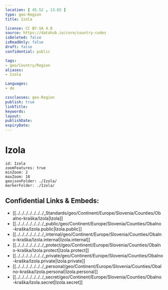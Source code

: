 ```yaml
---
location: [ 45.52 , 13.65 ] 
type: geo-Region
title: Izola

license: CC BY-SA 4.0
source: https://datahub.io/core/country-codes
isDeleted: false
isReadOnly: false
draft: false
confidential: public

tags:
- geo/Country/Region
aliases:
- Izola

Languages:
- de

cssclasses: geo-Region
publish: true
linkTitle: 
keywords: 
layout: 
publishDate: 
expiryDate: 
---
```


# Izola

```leaflet
id: Izola
zoomFeatures: true 
minZoom: 2 
maxZoom: 18
geojsonFolder: ./Izola/
markerFolder: ./Izola/
```


## Confidential Links & Embeds: 
- [[../../../../../../../_Standards/geo/Continent/Europe/Slovenia/Counties/Obalno-kraška/Izola|Izola]] 
- [[../../../../../../../_public/geo/Continent/Europe/Slovenia/Counties/Obalno-kraška/Izola.public|Izola.public]] 
- [[../../../../../../../_internal/geo/Continent/Europe/Slovenia/Counties/Obalno-kraška/Izola.internal|Izola.internal]] 
- [[../../../../../../../_protect/geo/Continent/Europe/Slovenia/Counties/Obalno-kraška/Izola.protect|Izola.protect]] 
- [[../../../../../../../_private/geo/Continent/Europe/Slovenia/Counties/Obalno-kraška/Izola.private|Izola.private]] 
- [[../../../../../../../_personal/geo/Continent/Europe/Slovenia/Counties/Obalno-kraška/Izola.personal|Izola.personal]] 
- [[../../../../../../../_secret/geo/Continent/Europe/Slovenia/Counties/Obalno-kraška/Izola.secret|Izola.secret]] 

